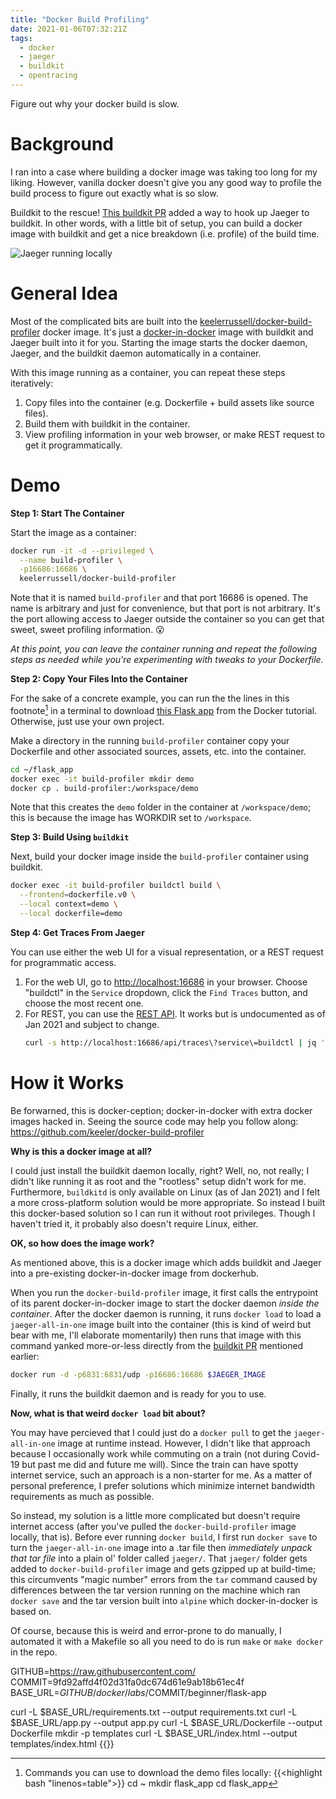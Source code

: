```yaml
---
title: "Docker Build Profiling"
date: 2021-01-06T07:32:21Z
tags:
  - docker
  - jaeger
  - buildkit
  - opentracing
---
```


Figure out why your docker build is slow.

<!--more-->

# Background

I ran into a case where building a docker image was taking too long for my liking.
However, vanilla docker doesn't give you any good way to profile the build process to figure out exactly what is so slow.

Buildkit to the rescue!
[This buildkit PR](https://github.com/moby/buildkit/pull/255) added a way to hook up Jaeger to buildkit.
In other words, with a little bit of setup, you can build a docker image with buildkit and get a nice breakdown (i.e. profile) of the build time.

![Jaeger running locally](/images/posts/docker-build-profiling/jaeger.jpg)

# General Idea

Most of the complicated bits are built into the [keelerrussell/docker-build-profiler](https://hub.docker.com/r/keelerrussell/docker-build-profiler) docker image.
It's just a [docker-in-docker](https://hub.docker.com/_/docker) image with buildkit and Jaeger built into it for you.
Starting the image starts the docker daemon, Jaeger, and the buildkit daemon automatically in a container.

With this image running as a container, you can repeat these steps iteratively:
1. Copy files into the container (e.g. Dockerfile + build assets like source files).
1. Build them with buildkit in the container.
1. View profiling information in your web browser, or make REST request to get it programmatically.

# Demo

**Step 1: Start The Container**

Start the image as a container:

```bash
docker run -it -d --privileged \
  --name build-profiler \
  -p16686:16686 \
  keelerrussell/docker-build-profiler
```

Note that it is named `build-profiler` and that port 16686 is opened.
The name is arbitrary and just for convenience, but that port is not arbitrary.
It's the port allowing access to Jaeger outside the container so you can get that sweet, sweet profiling information. :open_mouth:

*At this point, you can leave the container running and repeat the following steps as needed while you're experimenting with tweaks to your Dockerfile.*

**Step 2: Copy Your Files Into the Container**

For the sake of a concrete example, you can run the the lines in this footnote[^1] in a terminal to download [this Flask app](https://github.com/docker/labs/tree/9fd92affd4f02d31fa0dc674d61e9ab18b61ec4f/beginner/flask-app) from the Docker tutorial. Otherwise, just use your own project.

Make a directory in the running `build-profiler` container copy your Dockerfile and other associated sources, assets, etc. into the container.

```bash
cd ~/flask_app
docker exec -it build-profiler mkdir demo
docker cp . build-profiler:/workspace/demo
```

Note that this creates the `demo` folder in the container at `/workspace/demo`; this is because the image has WORKDIR set to `/workspace`.

**Step 3: Build Using `buildkit`**

Next, build your docker image inside the `build-profiler` container using buildkit.

```bash
docker exec -it build-profiler buildctl build \
  --frontend=dockerfile.v0 \
  --local context=demo \
  --local dockerfile=demo
```

**Step 4: Get Traces From Jaeger**

You can use either the web UI for a visual representation, or a REST request for programmatic access.

1. For the web UI, go to [http://localhost:16686](http://localhost:16686) in your browser. Choose "buildctl" in the `Service` dropdown, click the `Find Traces` button, and choose the most recent one.
1. For REST, you can use the [REST API](https://www.jaegertracing.io/docs/1.21/apis/#http-json-internal). It works but is undocumented as of Jan 2021 and subject to change.
    ```bash
    curl -s http://localhost:16686/api/traces\?service\=buildctl | jq '.'
    ```

# How it Works

Be forwarned, this is docker-ception; docker-in-docker with extra docker images hacked in.
Seeing the source code may help you follow along: https://github.com/keeler/docker-build-profiler

**Why is this a docker image at all?**

I could just install the buildkit daemon locally, right?
Well, no, not really; I didn't like running it as root and the "rootless" setup didn't work for me.
Furthermore, `buildkitd` is only available on Linux (as of Jan 2021) and I felt a more cross-platform solution would be more appropriate.
So instead I built this docker-based solution so I can run it without root privileges.
Though I haven't tried it, it probably also doesn't require Linux, either.

**OK, so how does the image work?**

As mentioned above, this is a docker image which adds buildkit and Jaeger into a pre-existing docker-in-docker image from dockerhub.

When you run the `docker-build-profiler` image, it first calls the entrypoint of its parent docker-in-docker image to start the docker daemon *inside the container*.
After the docker daemon is running, it runs `docker load` to load a `jaeger-all-in-one` image built into the container
(this is kind of weird but bear with me, I'll elaborate momentarily)
then runs that image with this command yanked more-or-less directly from the [buildkit PR](https://github.com/moby/buildkit/pull/255) mentioned earlier:

```bash
docker run -d -p6831:6831/udp -p16686:16686 $JAEGER_IMAGE
```

Finally, it runs the buildkit daemon and is ready for you to use.

**Now, what is that weird `docker load` bit about?**

You may have percieved that I could just do a `docker pull` to get the `jaeger-all-in-one` image at runtime instead.
However, I didn't like that approach because I occasionally work while commuting on a train (not during Covid-19 but past me did and future me will).
Since the train can have spotty internet service, such an approach is a non-starter for me.
As a matter of personal preference, I prefer solutions which minimize internet bandwidth requirements as much as possible.

So instead, my solution is a little more complicated but doesn't require internet access (after you've pulled the `docker-build-profiler` image locally, that is).
Before ever running `docker build`, I first run `docker save` to turn the `jaeger-all-in-one` image into a .tar file then *immediately unpack that tar file* into a plain ol' folder called `jaeger/`.
That `jaeger/` folder gets added to `docker-build-profiler` image and gets gzipped up at build-time; this circumvents "magic number" errors from the `tar` command caused by differences between the tar version running on the machine which ran `docker save` and the tar version built into `alpine` which docker-in-docker is based on.

Of course, because this is weird and error-prone to do manually, I automated it with a Makefile so all you need to do is run `make` or `make docker` in the repo.

[^1]: Commands you can use to download the demo files locally:
{{<highlight bash "linenos=table">}}
cd ~
mkdir flask_app
cd flask_app

GITHUB=https://raw.githubusercontent.com/
COMMIT=9fd92affd4f02d31fa0dc674d61e9ab18b61ec4f
BASE_URL=$GITHUB/docker/labs/$COMMIT/beginner/flask-app

curl -L $BASE_URL/requirements.txt --output requirements.txt
curl -L $BASE_URL/app.py --output app.py
curl -L $BASE_URL/Dockerfile --output Dockerfile
mkdir -p templates
curl -L $BASE_URL/index.html --output templates/index.html
{{</highlight>}}


